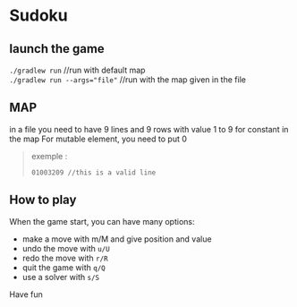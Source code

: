# Sudoku

## launch the game
`./gradlew run` //run with default map <br>
`./gradlew run --args="file"` //run with the map given in the file <br>

## MAP

in a file you need to have 9 lines and 9 rows with value 1 to 9 for constant in the map
For mutable element, you need to put 0

> exemple :
>  ```
>  01003209 //this is a valid line
>  ```

## How to play

When the game start, you can have many options:
- make a move with m/M and give position and value
- undo the move with `u/U`
- redo the move with `r/R`
- quit the game with `q/Q`
- use a solver with `s/S`

Have fun

